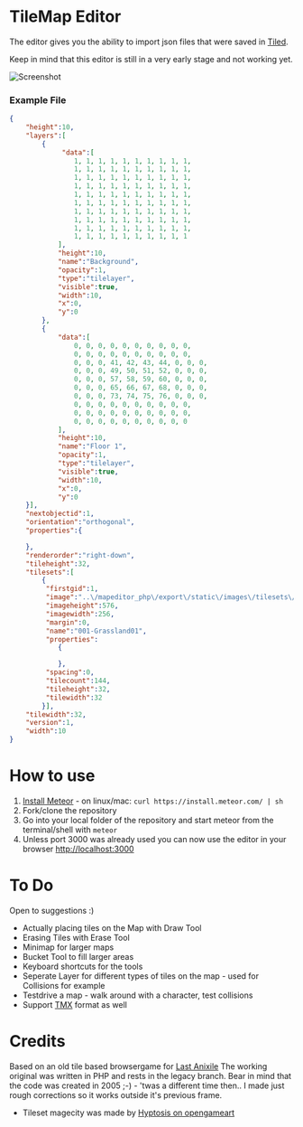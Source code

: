 # TileMap Editor

The editor gives you the ability to import json files that were saved in [Tiled](https://github.com/bjorn/tiled). 

Keep in mind that this editor is still in a very early stage and not working yet.

![Screenshot](http://i.imgur.com/qwZRKFz.jpg?raw)

### Example File

```json
{ 
    "height":10,
    "layers":[
        {
             "data":[
                1, 1, 1, 1, 1, 1, 1, 1, 1, 1, 
                1, 1, 1, 1, 1, 1, 1, 1, 1, 1, 
                1, 1, 1, 1, 1, 1, 1, 1, 1, 1, 
                1, 1, 1, 1, 1, 1, 1, 1, 1, 1, 
                1, 1, 1, 1, 1, 1, 1, 1, 1, 1, 
                1, 1, 1, 1, 1, 1, 1, 1, 1, 1, 
                1, 1, 1, 1, 1, 1, 1, 1, 1, 1, 
                1, 1, 1, 1, 1, 1, 1, 1, 1, 1, 
                1, 1, 1, 1, 1, 1, 1, 1, 1, 1, 
                1, 1, 1, 1, 1, 1, 1, 1, 1, 1
            ],
            "height":10,
            "name":"Background",
            "opacity":1,
            "type":"tilelayer",
            "visible":true,
            "width":10,
            "x":0,
            "y":0
        }, 
        {
            "data":[
                0, 0, 0, 0, 0, 0, 0, 0, 0, 0, 
                0, 0, 0, 0, 0, 0, 0, 0, 0, 0, 
                0, 0, 0, 41, 42, 43, 44, 0, 0, 0, 
                0, 0, 0, 49, 50, 51, 52, 0, 0, 0, 
                0, 0, 0, 57, 58, 59, 60, 0, 0, 0, 
                0, 0, 0, 65, 66, 67, 68, 0, 0, 0, 
                0, 0, 0, 73, 74, 75, 76, 0, 0, 0, 
                0, 0, 0, 0, 0, 0, 0, 0, 0, 0, 
                0, 0, 0, 0, 0, 0, 0, 0, 0, 0, 
                0, 0, 0, 0, 0, 0, 0, 0, 0, 0
            ],
            "height":10,
            "name":"Floor 1",
            "opacity":1,
            "type":"tilelayer",
            "visible":true,
            "width":10,
            "x":0,
            "y":0
    }],
    "nextobjectid":1,
    "orientation":"orthogonal",
    "properties":{

    },
    "renderorder":"right-down",
    "tileheight":32,
    "tilesets":[
        {
         "firstgid":1,
         "image":"..\/mapeditor_php\/export\/static\/images\/tilesets\/001-Grassland01.png",
         "imageheight":576,
         "imagewidth":256,
         "margin":0,
         "name":"001-Grassland01",
         "properties":
            {

            },
         "spacing":0,
         "tilecount":144,
         "tileheight":32,
         "tilewidth":32
        }],
    "tilewidth":32,
    "version":1,
    "width":10
}
```

# How to use

1. [Install Meteor](https://www.meteor.com/install) - on linux/mac: ```curl https://install.meteor.com/ | sh```
2. Fork/clone the repository
3. Go into your local folder of the repository and start meteor from the terminal/shell with ```meteor```
4. Unless port 3000 was already used you can now use the editor in your browser [http://localhost:3000](http://localhost:3000)

# To Do

Open to suggestions :)

* Actually placing tiles on the Map with Draw Tool
* Erasing Tiles with Erase Tool
* Minimap for larger maps
* Bucket Tool to fill larger areas
* Keyboard shortcuts for the tools
* Seperate Layer for different types of tiles on the map - used for Collisions for example
* Testdrive a map - walk around with a character, test collisions
* Support [TMX](https://github.com/bjorn/tiled/wiki/TMX-Map-Format) format as well 


# Credits

Based on an old tile based browsergame for [Last Anixile](http://www.last-anixile.de)
The working original was written in PHP and rests in the legacy branch. Bear in mind that the code was created in 2005 ;-) - 'twas a different time then.. I made just rough corrections so it works outside it's previous frame.

* Tileset magecity was made by [Hyptosis on opengameart](http://opengameart.org/content/mage-city-arcanos)
